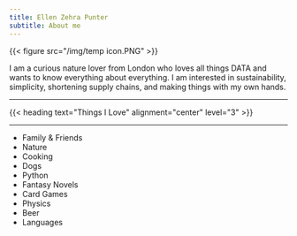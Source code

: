 ```yaml
---
title: Ellen Zehra Punter
subtitle: About me
---
```


{{< figure src="/img/temp icon.PNG" >}}

I am a curious nature lover from London who loves all things DATA and wants to know everything about everything. I am interested in sustainability, simplicity, shortening supply chains, and making things with my own hands. 

<hr>
{{< heading text="Things I Love" alignment="center" level="3" >}}
<hr>

- Family & Friends
- Nature
- Cooking
- Dogs
- Python 
- Fantasy Novels 
- Card Games
- Physics 
- Beer
- Languages
